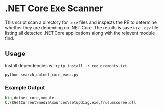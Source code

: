 # .NET Core Exe Scanner

This script scan a directory for `.exe` files and inspects the
PE to determine whether they are depending on .NET Core. The 
results is save in a `.csv` file listing all detected .NET Core
applications along with the relevent module find.

## Usage

Install dependencies with `pip install -r requirements.txt`.

```python
python search_dotnet_core_exes.py
```

### Example Output

```python
bin,dotnet_core,module
C:\$GetCurrent\media\sources\setupdiag.exe,True,mscoree.dll
```
